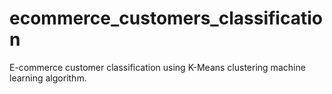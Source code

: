 # ecommerce_customers_classification
E-commerce customer classification using K-Means clustering machine learning algorithm.

